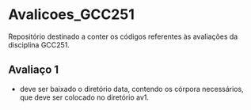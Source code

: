 # Avalicoes_GCC251
Repositório destinado a conter os códigos referentes às avaliações da disciplina GCC251.

## Avaliaço 1
* deve ser baixado o diretório data, contendo os córpora necessários, que deve ser colocado no diretório av1.
